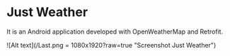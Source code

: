 # Just Weather
It is an Android application developed with OpenWeatherMap and Retrofit.

![Alt text](/Last.png = 1080x1920?raw=true "Screenshot Just Weather")
